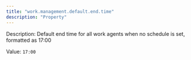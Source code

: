 ```yaml
---
title: "work.management.default.end.time"
description: "Property"
---
```


Description: Default end time for all work agents when no schedule is set, formatted as 17:00

Value: `17:00`